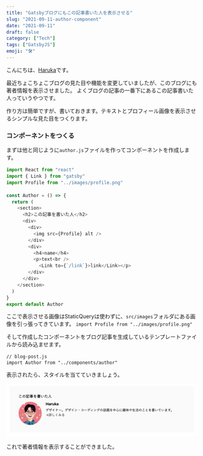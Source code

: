 ```yaml
---
title: "Gatsbyブログにもこの記事書いた人を表示させる"
slug: "2021-09-11-author-component"
date: "2021-09-11"
draft: false
category: ["Tech"]
tags: ["GatsbyJS"]
emoji: "🛠"
---
```


こんにちは、[Haruka](https://twitter.com/neubrewdesign)です。

最近ちょこちょこブログの見た目や機能を変更していましたが、このブログにも著者情報を表示させました。
よくブログの記事の一番下にあるこの記事書いた人っていうやつです。

作り方は簡単ですが、書いておきます。テキストとプロフィール画像を表示させるシンプルな見た目をつくります。


### コンポーネントをつくる

まずは他と同じように`author.js`ファイルを作ってコンポーネントを作成します。

```javascript
import React from "react"
import { Link } from "gatsby"
import Profile from "../images/profile.png"

const Author = () => {
  return (
    <section>
      <h2>この記事を書いた人</h2>
      <div>
        <div>
          <img src={Profile} alt />
        </div>
        <div>
          <h4>name</h4>
          <p>text<br />
            <Link to={`/link`}>link</Link></p>
        </div>
      </div>
    </section>
  )
}
export default Author
```

ここで表示させる画像はStaticQueryは使わずに、`src/images`フォルダにある画像を引っ張ってきています。
`import Profile from "../images/profile.png"`

そして作成したコンポーネントをブログ記事を生成しているテンプレートファイルから読み込ませます。

```
// blog-post.js
import Author from "../components/author"
```
表示されたら、スタイルを当てていきましょう。

![image-01](./image-01.png)

これで著者情報を表示することができました。